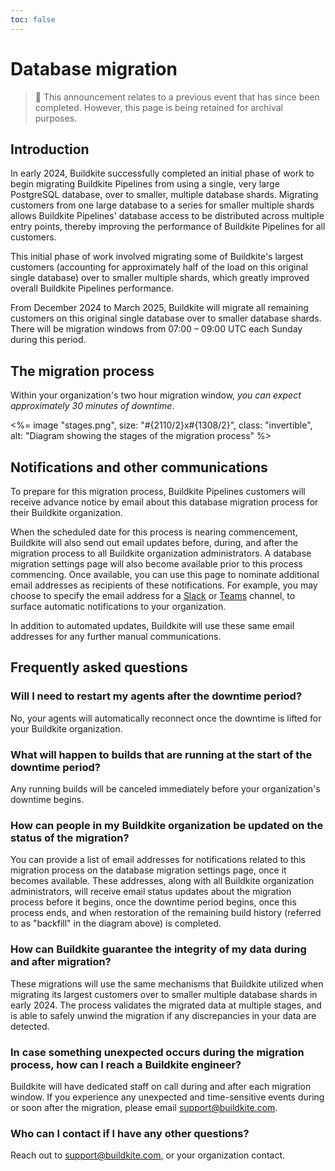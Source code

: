```yaml
---
toc: false
---
```


# Database migration

> 📘
> This announcement relates to a previous event that has since been completed. However, this page is being retained for archival purposes.

## Introduction

In early 2024, Buildkite successfully completed an initial phase of work to begin migrating Buildkite Pipelines from using a single, very large PostgreSQL database, over to smaller, multiple database shards. Migrating customers from one large database to a series for smaller multiple shards allows Buildkite Pipelines' database access to be distributed across multiple entry points, thereby improving the performance of Buildkite Pipelines for all customers.

This initial phase of work involved migrating some of Buildkite's largest customers (accounting for approximately half of the load on this original single database) over to smaller multiple shards, which greatly improved overall Buildkite Pipelines performance.

From December 2024 to March 2025, Buildkite will migrate all remaining customers on this original single database over to smaller database shards. There will be migration windows from 07:00 – 09:00 UTC each Sunday during this period.

## The migration process

Within your organization's two hour migration window, _you can expect approximately 30 minutes of downtime_.

<%= image "stages.png", size: "#{2110/2}x#{1308/2}", class: "invertible", alt: "Diagram showing the stages of the migration process" %>

## Notifications and other communications

To prepare for this migration process, Buildkite Pipelines customers will receive advance notice by email about this database migration process for their Buildkite organization.

When the scheduled date for this process is nearing commencement, Buildkite will also send out email updates before, during, and after the migration process to all Buildkite organization administrators. A database migration settings page will also become available prior to this process commencing. Once available, you can use this page to nominate additional email addresses as recipients of these notifications. For example, you may choose to specify the email address for a [Slack](https://slack.com/intl/en-au/help/articles/206819278-Send-emails-to-Slack) or [Teams](https://support.microsoft.com/en-au/office/send-an-email-to-a-channel-in-microsoft-teams-d91db004-d9d7-4a47-82e6-fb1b16dfd51e) channel, to surface automatic notifications to your organization.

In addition to automated updates, Buildkite will use these same email addresses for any further manual communications.

## Frequently asked questions

### Will I need to restart my agents after the downtime period?

No, your agents will automatically reconnect once the downtime is lifted for your Buildkite organization.

### What will happen to builds that are running at the start of the downtime period?

Any running builds will be canceled immediately before your organization's downtime begins.

### How can people in my Buildkite organization be updated on the status of the migration?

You can provide a list of email addresses for notifications related to this migration process on the database migration settings page, once it becomes available. These addresses, along with all Buildkite organization administrators, will receive email status updates about the migration process before it begins, once the downtime period begins, once this process ends, and when restoration of the remaining build history (referred to as "backfill" in the diagram above) is completed.

### How can Buildkite guarantee the integrity of my data during and after migration?

These migrations will use the same mechanisms that Buildkite utilized when migrating its largest customers over to smaller multiple database shards in early 2024. The process validates the migrated data at multiple stages, and is able to safely unwind the migration if any discrepancies in your data are detected.

### In case something unexpected occurs during the migration process, how can I reach a Buildkite engineer?

Buildkite will have dedicated staff on call during and after each migration window. If you experience any unexpected and time-sensitive events during or soon after the migration, please email support@buildkite.com.

### Who can I contact if I have any other questions?

Reach out to support@buildkite.com, or your organization contact.
